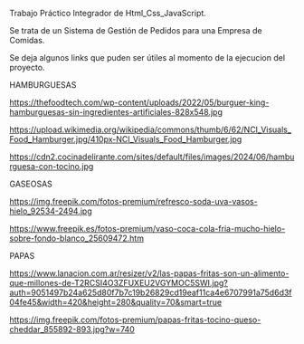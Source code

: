 Trabajo Práctico Integrador de Html_Css_JavaScript.

Se trata de un Sistema de Gestión de Pedidos para una Empresa de Comidas.


Se deja algunos links que puden ser útiles al momento de la ejecucion del proyecto.

HAMBURGUESAS

https://thefoodtech.com/wp-content/uploads/2022/05/burguer-king-hamburguesas-sin-ingredientes-artificiales-828x548.jpg

https://upload.wikimedia.org/wikipedia/commons/thumb/6/62/NCI_Visuals_Food_Hamburger.jpg/410px-NCI_Visuals_Food_Hamburger.jpg

https://cdn2.cocinadelirante.com/sites/default/files/images/2024/06/hamburguesa-con-tocino.jpg

GASEOSAS

https://img.freepik.com/fotos-premium/refresco-soda-uva-vasos-hielo_92534-2494.jpg

https://www.freepik.es/fotos-premium/vaso-coca-cola-fria-mucho-hielo-sobre-fondo-blanco_25609472.htm

PAPAS

https://www.lanacion.com.ar/resizer/v2/las-papas-fritas-son-un-alimento-que-millones-de-T2RCSI4O3ZFUXEU2VGYMOC5SWI.jpg?auth=9051497b24a625d80f7b7c19b26829cd19eaf11ca4e6707991a75d6d3f04fe45&width=420&height=280&quality=70&smart=true

https://img.freepik.com/fotos-premium/papas-fritas-tocino-queso-cheddar_855892-893.jpg?w=740

